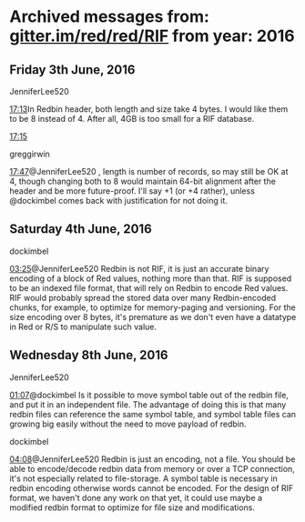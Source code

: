 # Archived messages from: [gitter.im/red/red/RIF](/gitter.im/red/red/RIF/) from year: 2016

## Friday 3th June, 2016

JenniferLee520

[17:13](#msg5751babc813c217c21d9e9f1)In Redbin header, both length and size take 4 bytes. I would like them to be 8 instead of 4. After all, 4GB is too small for a RIF database.

[17:15](#msg5751bb396c75e0cd6958f9e7)

greggirwin

[17:47](#msg5751c2b7e96484d0692f5b2d)@JenniferLee520 , length is number of records, so may still be OK at 4, though changing both to 8 would maintain 64-bit alignment after the header and be more future-proof. I'll say +1 (or +4 rather), unless @dockimbel comes back with justification for not doing it.

## Saturday 4th June, 2016

dockimbel

[03:25](#msg57524a16434455107d4c6c24)@JenniferLee520 Redbin is not RIF, it is just an accurate binary encoding of a block of Red values, nothing more than that. RIF is supposed to be an indexed file format, that will rely on Redbin to encode Red values. RIF would probably spread the stored data over many Redbin-encoded chunks, for example, to optimize for memory-paging and versioning. For the size encoding over 8 bytes, it's premature as we don't even have a datatype in Red or R/S to manipulate such value.

## Wednesday 8th June, 2016

JenniferLee520

[01:07](#msg57576febb5122bc217787865)@dockimbel Is it possible to move symbol table out of the redbin file, and put it in an independent file. The advantage of doing this is that many redbin files can reference the same symbol table, and symbol table files can growing big easily without the need to move payload of redbin.

dockimbel

[04:08](#msg57579a3607e77197794ffe92)@JenniferLee520 Redbin is just an encoding, not a file. You should be able to encode/decode redbin data from memory or over a TCP connection, it's not especially related to file-storage. A symbol table is necessary in redbin encoding otherwise words cannot be encoded. For the design of RIF format, we haven't done any work on that yet, it could use maybe a modified redbin format to optimize for file size and modifications.
